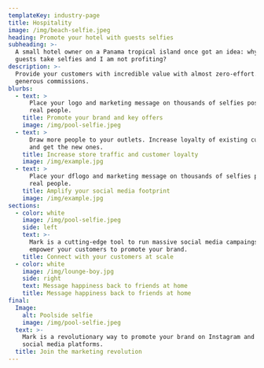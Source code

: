 ```yaml
---
templateKey: industry-page
title: Hospitality
image: /img/beach-selfie.jpeg
heading: Promote your hotel with guests selfies
subheading: >-
  A small hotel owner on a Panama tropical island once got an idea: why my
  guests take selfies and I am not profiting?
description: >-
  Provide your customers with incredible value with almost zero-effort. Get
  generous commissions.
blurbs:
  - text: >
      Place your logo and marketing message on thousands of selfies posted by
      real people.
    title: Promote your brand and key offers
    image: /img/pool-selfie.jpeg
  - text: >
      Draw more people to your outlets. Increase loyalty of existing customers
      and get the new ones.
    title: Increase store traffic and customer loyalty
    image: /img/example.jpg
  - text: >
      Place your dflogo and marketing message on thousands of selfies posted by
      real people.
    title: Amplify your social media footprint
    image: /img/example.jpg
sections:
  - color: white
    image: /img/pool-selfie.jpeg
    side: left
    text: >-
      Mark is a cutting-edge tool to run massive social media campaings and
      empower your customers to promote your brand.
    title: Connect with your customers at scale
  - color: white
    image: /img/lounge-boy.jpg
    side: right
    text: Message happiness back to friends at home
    title: Message happiness back to friends at home
final:
  Image:
    alt: Poolside selfie
    image: /img/pool-selfie.jpeg
  text: >-
    Mark is a revolutionary way to promote your brand on Instagram and other
    social media platforms.
  title: Join the marketing revolution
---
```


